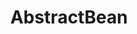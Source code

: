 ---
index: 2
layout: fragment
parent: beans
title: AbstractBean
links:
    GitHub: https://github.com/cufyorg/framework/blob/master/src/main/java/cufy/beans/AbstractBean.java
    Javadoc: /javadoc/cufy/beans/AbstractBean.html
description: >-
    A ready-to-use version of the class bean. It can be used both as
    `Bean` or as a `Map`.
---